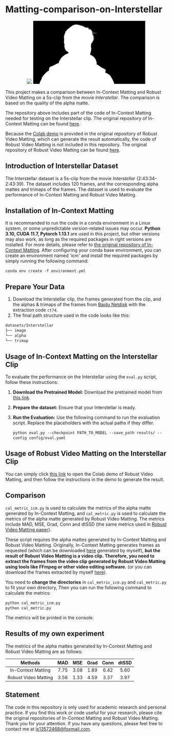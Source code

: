 # Matting-comparison-on-Interstellar

<p align="center">
    <img src="cover_image.png" width="350"/>
    <img src="cover_alpha.png" width="350"/>
</p>

This project makes a comparison between In-Context Matting and Robust Video Matting on a 5s-clip from the movie *Interstellar*. The comparison is based on the quality of the alpha matte.

The repository above includes part of the code of In-Context Matting needed for testing on the Interstellar clip. The original repository of In-Context Matting can be found [here](https://github.com/tiny-smart/in-context-matting).

Because the [Colab demo](https://colab.research.google.com/drive/10z-pNKRnVNsp0Lq9tH1J_XPZ7CBC_uHm?usp=sharing) is provided in the original repository of Robust Video Matting, which can generate the result automatically, the code of Robust Video Matting is not included in this repository. The original repository of Robust Video Matting can be found [here](https://github.com/PeterL1n/RobustVideoMatting).

## Introduction of Interstellar Dataset

The Interstellar dataset is a 5s-clip from the movie *Interstellar* (2:43:34-2:43:39). The dataset includes 120 frames, and the corresponding alpha mattes and trimaps of the frames. The dataset is used to evaluate the performance of In-Context Matting and Robust Video Matting.

## Installation of In-Context Matting

It is recommanded to run the code in a conda environment in a Linux system, or some unpredictable version-related issues may occur.
**Python 3.10, CUDA 11.7, Pytorch 1.13.1** are used in this project, but other versions may also work, as long as the required packages in right versions are installed. For more details, please refer to [the original repository of In-Context Matting](https://github.com/tiny-smart/in-context-matting).
After configuring your conda base environment, you can create an environment named 'icm' and install the required packages by simply running the following command:

    conda env create -f environment.yml

## Prepare Your Data

1. Download the Interstellar clip, the frames generated from the clip, and the alphas & trimaps of the frames from [Baidu Netdisk](https://pan.baidu.com/s/1l4rt-ujT6wiFoxSYCqm8qQ?pwd=ct74) with the extraction code `ct74`.
2. The final path structure used in the code looks like this:

````
datasets/Interstellar
├── image
└── alpha
└── trimap
````

## Usage of In-Context Matting on the Interstellar Clip

To evaluate the performance on the Interstellar using the `eval.py` script, follow these instructions:

1. **Download the Pretrained Model:**
Download the pretrained model from [this link](https://pan.baidu.com/s/1HPbRRE5ZtPRpOSocm9qOmA?pwd=BA1c).

2. **Prepare the dataset:**
Ensure that your Interstellar is ready.

3. **Run the Evaluation:**
Use the following command to run the evaluation script. Replace the placeholders with the actual paths if they differ.

       python eval.py --checkpoint PATH_TO_MODEL --save_path results/ --config config/eval.yaml

## Usage of Robust Video Matting on the Interstellar Clip

You can simply click [this link](https://colab.research.google.com/drive/10z-pNKRnVNsp0Lq9tH1J_XPZ7CBC_uHm?usp=sharing) to open the Colab demo of Robust Video Matting, and then follow the instructions in the demo to generate the result.

## Comparison

`cal_metric_icm.py` is used to calculate the metrics of the alpha matte generated by In-Context Matting, and `cal_metric.py` is used to calculate the metrics of the alpha matte generated by Robust Video Matting. The metrics include MAD, MSE, Grad, Conn and dtSSD (the same metrics used in [Robust Video Matting paper](https://arxiv.org/pdf/2108.11515.pdf)).

These script requires the alpha mattes generated by In-Context Matting and Robust Video Matting. Originally, In-Context Matting generates frames as requested (which can be downloaded [here](https://pan.baidu.com/s/1ygIQwJcXUn_YxkKvQ0Tv8w?pwd=8u92) generated by myself), **but the result of Robust Video Matting is a video clip. Therefore, you need to extract the frames from the video clip generated by Robust Video Matting using tools like FFmpeg or other video editing software.** (or you can download the frames extracted by myself [here](https://pan.baidu.com/s/1iaxs-RL6jQGD2iMP7L_fyQ?pwd=mmoz)).

You need to **change the directories** in `cal_metric_icm.py` and `cal_metric.py` to fit your own directory, Then you can run the following command to calculate the metrics:

    python cal_metric_icm.py 
    python cal_metric.py

The metrics will be printed in the console.

## Results of my own experiment

The metrics of the alpha mattes generated by In-Context Matting and Robust Video Matting are as follows:

| Methods | MAD | MSE | Grad | Conn | dtSSD |
| :--: | :--: | :--: | :--: | :--: | :--: |
| In-Context Matting | 7.75 | 3.08 | 1.89 | 6.42 | 5.60 |
| Robust Video Matting | 3.56 | 1.33 | 4.59 | 3.37 | 3.97 |

## Statement

The code in this repository is only used for academic research and personal practice. If you find this work or code useful for your research, please cite the original repositories of In-Context Matting and Robust Video Matting. Thank you for your attention.
If you have any questions, please feel free to contact me at [ls13572468@foxmail.com](mailto:ls13572468@foxmail.com).
